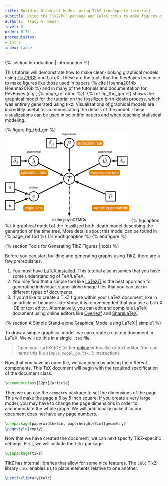 ```yaml
---
title: Building Graphical Models using TikZ (incomplete tutorial)
subtitle: Using the TikZ/PGF package and LaTeX tools to make figures of graphical models. 
authors:  Tracy A. Heath
level: 0
order: 0.75
prerequisites:
- intro
index: false
---
```


{% section Introduction | introduction %}

This tutorial will demonstrate how to make clean-looking graphical models using 
[TikZ/PGF](http://www.texample.net/tikz/) and LaTeX. These are the tools
that the RevBayes team use to make figures like those used in papers 
{% cite Hoehna2014b Hoehna2016b %} and in many of the tutorials and documentation
for RevBayes (*e.g.*, {% page_ref ctmc %}). {% ref fig_fbd_gm %} shows the graphical
model for the [tutorial on the fossilized birth-death process](../fbd), which was entirely generated
using tikz. Visualizations of graphical models are incredibly useful for communicating the details
of the model. These visualizations can be used in scientific papers and when teaching
statistical modeling.

{% figure fig_fbd_gm %}
<img src="../fbd/figures/tikz/fbd_gm.png" width="400" /> 
{% figcaption %} 
A graphical model of the fossilized
birth-death model describing the generation of the time tree.
More details about this model can be found in {% page_ref fbd %}
{% endfigcaption %}
{% endfigure %}


{% section Tools for Generating TikZ Figures | tools %}

Before you can start building and generating graphs using TikZ, there are a few prerequisites.

1. You must have [LaTeX installed](https://www.latex-project.org/get/). This tutorial also assumes
that you have some understanding of TeX/LaTeX. 
2. You may find that a simple tool like [LaTeXiT](https://www.chachatelier.fr/latexit/) is the best approach for generating individual, stand-alone
image files that you can use in different types of documents.
3. If you'd like to create a TikZ figure within your LaTeX document, like in an article or beamer slide-show,
it is recommended that you use a LaTeX IDE or text editor. Alternatively, you can edit and compile a LaTeX document
using online editors like [Overleaf](https://www.overleaf.com) and [ShareLaTeX](https://www.sharelatex.com/).


{% section A Simple Stand-alone Graphical Model using LaTeX | simple1 %}

To draw a simple graphical model, we can create a custom document in LaTeX. We will do this in a single
`.tex` file. 

>Open your LaTeX IDE (either [online](https://www.overleaf.com) or locally) or text editor. You can name this file `simple_model_gm.tex`.
{:.instruction}

Now that you have an open file, we can begin by adding the different components.
This TeX document will begin with the required specification of the document class.

```tex
\documentclass[12pt]{article}
```

Then we can use the `geometry` package to set the dimensions of the page. This will make the page
a 5 by 5 inch square. If you create a very large model, you may have to change the page dimensions in order to
accommodate the whole graph. We will additionally make it so our document does not have any page numbers. 

```tex
\usepackage[paperwidth=5in, paperheight=5in]{geometry}
\pagestyle{empty}
```

Now that we have created the document, we can next specify TikZ-specific settings. First, we will include the `tikz`
package.

```tex
\usepackage{tikz}
```

TikZ has internal libraries that allow for some nice features. The `calc` TikZ library `calc` enables us to place elements relative to one another.

```tex
\usetikzlibrary{calc}
```

